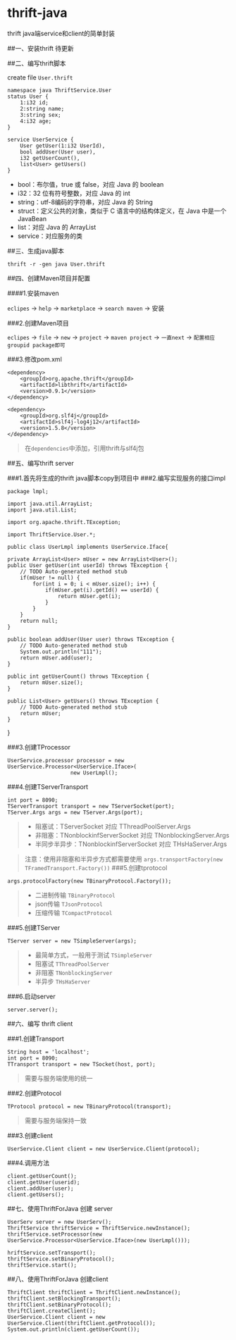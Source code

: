 thrift-java
===========

thrift java端service和client的简单封装

##一、安装thrift
待更新

##二、编写thrift脚本

create file `User.thrift`

	namespace java ThriftService.User
	status User {
		1:i32 id;
		2:string name;
		3:string sex;
		4:i32 age;
	}
	
	service UserService {
		User getUser(1:i32 UserId),
		bool addUser(User user),
		i32 getUserCount(),
		list<User> getUsers()
	}

> 
   * bool：布尔值，true 或 false，对应 Java 的 boolean
   * i32：32 位有符号整数，对应 Java 的 int
   * string：utf-8编码的字符串，对应 Java 的 String
   * struct：定义公共的对象，类似于 C 语言中的结构体定义，在 Java 中是一个 JavaBean
   * list：对应 Java 的 ArrayList
   * service：对应服务的类


##三、生成java脚本

	thrift -r -gen java User.thrift
	
##四、创建Maven项目并配置

####1.安装maven

`eclipes` -> `help` -> `marketplace` -> `search maven` -> 安装

###2.创建Maven项目

`eclipes` -> `file` -> `new` -> `project` -> `maven project` -> `一直next` -> `配置相应groupid package即可`

###3.修改pom.xml

	<dependency>
		<groupId>org.apache.thrift</groupId>
		<artifactId>libthrift</artifactId>
		<version>0.9.1</version>
	</dependency>

	<dependency>
		<groupId>org.slf4j</groupId>
		<artifactId>slf4j-log4j12</artifactId>
		<version>1.5.8</version>
	</dependency>

> 在`dependencies`中添加，引用thrift与slf4j包

##五、编写thrift server

###1.首先将生成的thrift java脚本copy到项目中
###2.编写实现服务的接口impl
	
	package lmpl;

	import java.util.ArrayList;
	import java.util.List;

	import org.apache.thrift.TException;

	import ThriftService.User.*;

	public class UserLmpl implements UserService.Iface{

	private ArrayList<User> mUser = new ArrayList<User>();
	public User getUser(int userId) throws TException {
		// TODO Auto-generated method stub
		if(mUser != null) {
			for(int i = 0; i < mUser.size(); i++) {
				if(mUser.get(i).getId() == userId) {
					return mUser.get(i);
				}
			}
		}
		return null;
	}

	public boolean addUser(User user) throws TException {
		// TODO Auto-generated method stub
		System.out.println("111");
		return mUser.add(user);
	}

	public int getUserCount() throws TException {
		return mUser.size();
	}

	public List<User> getUsers() throws TException {
		// TODO Auto-generated method stub
		return mUser;
	}

}

###3.创建TProcessor

	UserService.processor processor = new UserService.Processor<UserService.Iface>(
						new UserLmpl();

###4.创建TServerTransport

	int port = 8090;
	TServerTransport transport = new TServerSocket(port);
	TServer.Args args = new TServer.Args(port);
	
> * 阻塞试：TServerSocket 对应 TThreadPoolServer.Args
> * 非阻塞：TNonblockinfServerSocket 对应 TNonblockingServer.Args
> * 半同步半异步：TNonblockinfServerSocket 对应 THsHaServer.Args

> 注意：使用非阻塞和半异步方式都需要使用 `args.transportFactory(new TFramedTransport.Factory())`
###5.创建tprotocol

	args.protocolFactory(new TBinaryProtocol.Factory());
	
> * 二进制传输 `TBinaryProtocol`
> * json传输	`TJsonProtocol`
> * 压缩传输 `TCompactProtocol`

###5.创建TServer

	TServer server = new TSimpleServer(args);
	
> * 最简单方式，一般用于测试 `TSimpleServer`
> * 阻塞试 `TThreadPoolServer`
> * 非阻塞 `TNonblockingServer`
> * 半异步 `THsHaServer`

###6.启动server

	server.server();
	

##六、编写 thrift client

###1.创建Transport

	String host = 'localhost';
	int port = 8090;
	TTransport transport = new TSocket(host, port);

> 需要与服务端使用的统一

###2.创建Protocol

	TProtocol protocol = new TBinaryProtocol(transport);
	
> 需要与服务端保持一致

###3.创建client

	UserService.Client client = new UserService.Client(protocol);

###4.调用方法

	client.getUserCount();
	client.getUser(userid);
	client.addUser(user);
	client.getUsers();
	
##七、使用ThriftForJava 创建 server

	UserServ server = new UserServ();
	ThriftService thriftService = ThriftService.newInstance();
	thriftService.setProcessor(new UserService.Processor<UserService.Iface>(new UserLmpl()));
		
	hriftService.setTransport();
	thriftService.setBinaryProtocol();
	thriftService.start();
	
##八、使用ThriftForJava 创建client

	ThriftClient thriftClient = ThriftClient.newInstance();
	thriftClient.setBlockingTransport();
	thriftClient.setBinaryProtocol();
	thriftClient.createClient();
	UserService.Client client = new UserService.Client(thriftClient.getProtocol());
	System.out.println(client.getUserCount());